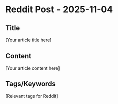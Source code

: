 # Reddit Post - 2025-11-04

## Title
[Your article title here]

## Content
[Your article content here]

## Tags/Keywords
[Relevant tags for Reddit]
